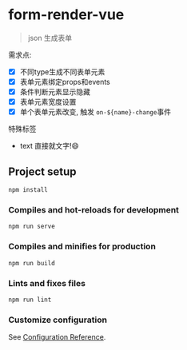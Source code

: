 # form-render-vue

> json 生成表单

需求点:
- [x] 不同type生成不同表单元素
- [x] 表单元素绑定props和events
- [x] 条件判断元素显示隐藏
- [x] 表单元素宽度设置
- [x] 单个表单元素改变, 触发 `on-${name}-change`事件

特殊标签
- text 直接就文字!😄

## Project setup
```
npm install
```

### Compiles and hot-reloads for development
```
npm run serve
```

### Compiles and minifies for production
```
npm run build
```

### Lints and fixes files
```
npm run lint
```

### Customize configuration
See [Configuration Reference](https://cli.vuejs.org/config/).
